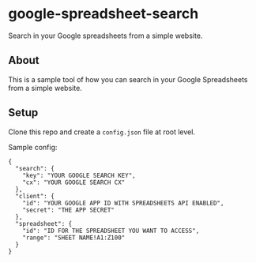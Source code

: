 # google-spreadsheet-search
Search in your Google spreadsheets from a simple website.

## About

This is a sample tool of how you can search in your Google Spreadsheets
from a simple website.

## Setup

Clone this repo and create a `config.json` file at root level.

Sample config:
```
{
  "search": {
    "key": "YOUR GOOGLE SEARCH KEY",
    "cx": "YOUR GOOGLE SEARCH CX"
  },
  "client": {
    "id": "YOUR GOOGLE APP ID WITH SPREADSHEETS API ENABLED",
    "secret": "THE APP SECRET"
  },
  "spreadsheet": {
    "id": "ID FOR THE SPREADSHEET YOU WANT TO ACCESS",
    "range": "SHEET NAME!A1:Z100"
  }
}

```
